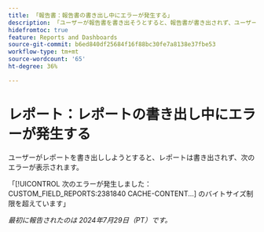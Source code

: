 ```yaml
---
title: 「報告書：報告書の書き出し中にエラーが発生する」
description: 「ユーザーが報告書を書き出そうとすると、報告書が書き出されず、ユーザーにエラーが表示されます。」
hidefromtoc: true
feature: Reports and Dashboards
source-git-commit: b6ed840df25684f16f88bc30fe7a8138e37fbe53
workflow-type: tm+mt
source-wordcount: '65'
ht-degree: 36%

---
```



# レポート：レポートの書き出し中にエラーが発生する

ユーザーがレポートを書き出ししようとすると、レポートは書き出されず、次のエラーが表示されます。

「[!UICONTROL  次のエラーが発生しました：CUSTOM_FIELD_REPORTS:2381840 CACHE-CONTENT...] のバイトサイズ制限を超えています」

_最初に報告されたのは 2024年7月29日（PT）です。_
